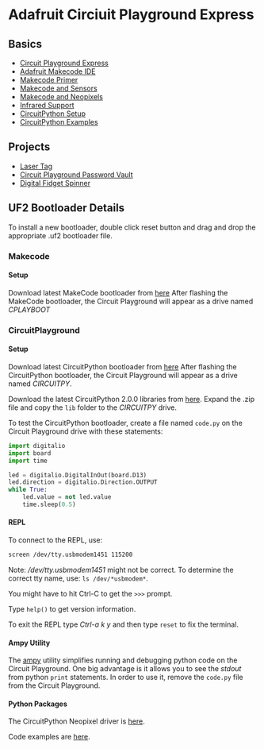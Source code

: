 # Adafruit Circiuit Playground Express

## Basics

* [Circuit Playground Express](https://www.adafruit.com/product/3333)
* [Adafruit Makecode IDE](https://makecode.adafruit.com)
* [Makecode Primer](https://learn.adafruit.com/makecode?view=all&embeds=allow)
* [Makecode and Sensors](https://learn.adafruit.com/sensors-in-makecode?view=all&embeds=allow)
* [Makecode and Neopixels](https://learn.adafruit.com/neopixels-with-makecode?view=all&embeds=allow)
* [Infrared Support](https://learn.adafruit.com/infrared-transmit-and-receive-on-circuit-playground-express-in-c-plus-plus-2/infrared-testpattern?view=all#overview)
* [CircuitPython Setup](https://learn.adafruit.com/adafruit-feather-m0-express-designed-for-circuit-python-circuitpython/circuitpython-setup)
* [CircuitPython Examples](https://github.com/athenian-robotics/circuitpython-examples)

## Projects

* [Laser Tag](https://learn.adafruit.com/circuit-playground-express-laser-tag?view=all&embeds=allow)
* [Circuit Playground Password Vault](https://learn.adafruit.com/circuit-playground-password-vault)
* [Digital Fidget Spinner](https://learn.adafruit.com/digital-fidget-spinner?view=all)

## UF2 Bootloader Details

To install a new bootloader, double click reset button and drag and drop the appropriate .uf2 bootloader file.

### Makecode 

#### Setup

Download latest MakeCode bootloader from [here](https://cdn-learn.adafruit.com/assets/assets/000/045/717/original/update-bootloader.uf2?1503523524)
After flashing the MakeCode bootloader, the Circuit Playground will appear as a drive named *CPLAYBOOT*


### CircuitPlayground

#### Setup
Download latest CircuitPython bootloader from [here](https://github.com/adafruit/circuitpython/releases)
After flashing the CircuitPython bootloader, the Circuit Playground will appear as a drive named *CIRCUITPY*.

Download the latest CircuitPython 2.0.0 libraries from [here](https://github.com/adafruit/Adafruit_CircuitPython_Bundle/releases/tag/20170915).
Expand the .zip file and copy the ``lib`` folder to the *CIRCUITPY* drive.

To test the CircuitPython bootloader, create a file named `code.py` on 
the Circuit Playground drive with these statements:

```python
import digitalio
import board
import time

led = digitalio.DigitalInOut(board.D13)
led.direction = digitalio.Direction.OUTPUT
while True:
    led.value = not led.value
    time.sleep(0.5)
```

#### REPL

To connect to the REPL, use: 
```bash
screen /dev/tty.usbmodem1451 115200
```

Note: */dev/tty.usbmodem1451*  might not be correct. To determine the correct
tty name, use: `ls /dev/*usbmodem*`.

You might have to hit Ctrl-C to get the ```>>>``` prompt.

Type ``help()`` to get version information.

To exit the REPL type *Ctrl-a k y* and then type `reset` to fix the terminal.

#### Ampy Utility

The [ampy](https://learn.adafruit.com/micropython-basics-load-files-and-run-code/overview) utility
simplifies running and debugging python code on the Circuit Playground. One big advantage is it
allows you to see the *stdout* from python `print` statements. In order to use it, remove
the `code.py` file from the Circuit Playground.


#### Python Packages

The CircuitPython Neopixel driver is [here](https://github.com/adafruit/Adafruit_CircuitPython_NeoPixel).

Code examples are [here](https://github.com/athenian-robotics/circuitpython-examples).
